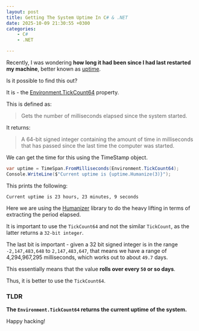 ```yaml
---
layout: post
title: Getting The System Uptime In C# & .NET
date: 2025-10-09 21:30:55 +0300
categories:
    - C#
    - .NET

---
```


Recently, I was wondering **how long it had been since I had last restarted my machine**, better known as [uptime](https://en.wikipedia.org/wiki/Uptime).

Is it possible to find this out?

It is - the [Environment.TickCount64](https://learn.microsoft.com/en-us/dotnet/api/system.environment.tickcount64?view=net-9.0) property.

This is defined as:

> Gets the number of milliseconds elapsed since the system started.

It returns:

> A 64-bit signed integer containing the amount of time in milliseconds that has passed since the last time the computer was started.

We can get the time for this using the TimeStamp object.

```c#
var uptime = TimeSpan.FromMilliseconds(Environment.TickCount64);
Console.WriteLine($"Current uptime is {uptime.Humanize(3)}");
```

This prints the following:

```plaintext
Current uptime is 23 hours, 23 minutes, 9 seconds
```

Here we are using the [Humanizer](https://github.com/Humanizr/Humanizer) library to do the heavy lifting in terms of extracting the period elapsed.

It is important to use the `TickCount64` and not the similar `TickCount`, as the latter returns a `32-bit integer`.

The last bit is important - given a 32 bit signed integer is in the range `-2,147,483,648` to `2,147,483,647`, that means we have a range of 4,294,967,295 milliseconds, which works out to about `49.7` days.

This essentially means that the value **rolls over every `50` or so days**.

Thus, it is better to use the `TickCount64`.

### TLDR

**The `Environment.TickCount64` returns the current uptime of the system.**

Happy hacking!
